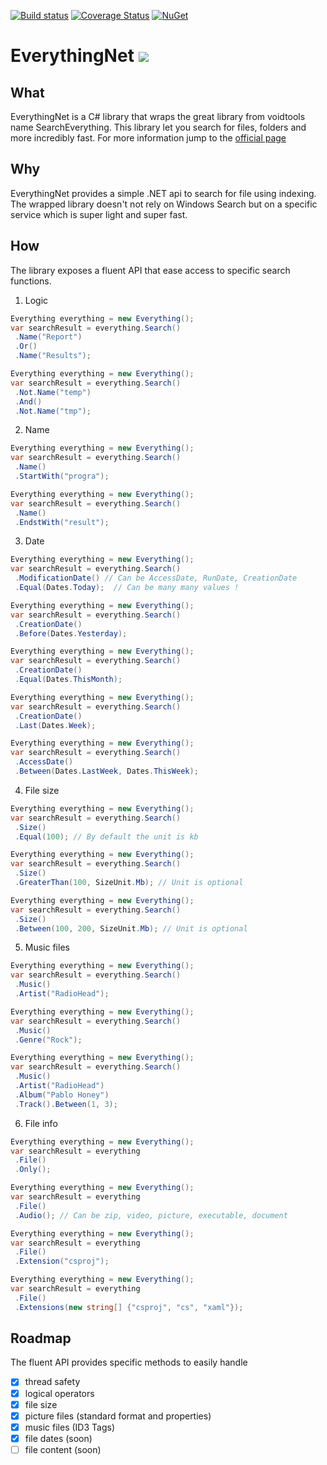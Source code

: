[![Build status](https://img.shields.io/appveyor/ci/ju2pom/everythingnet/master.svg?style=flat)](https://ci.appveyor.com/project/ju2pom/everythingnet/branch/master)
[![Coverage Status](https://coveralls.io/repos/github/ju2pom/EverythingNet/badge.svg?branch=master)](https://coveralls.io/github/ju2pom/EverythingNet?branch=master)
[![NuGet](https://img.shields.io/nuget/v/EverythingNet.svg?style=flat)]()

# EverythingNet ![](http://www.voidtools.com/forum/styles/prosilver/theme/images/site_logo.gif)

## What

EverythingNet is a C# library that wraps the great library from voidtools name SearchEverything.
This library let you search for files, folders and more incredibly fast.
For more information jump to the [official page](https://www.voidtools.com/)

## Why

EverythingNet provides a simple .NET api to search for file using indexing. The wrapped library doesn't not rely on Windows Search but on a specific service which is super light and super fast.

## How

The library exposes a fluent API that ease access to specific search functions.

1. Logic

```csharp
Everything everything = new Everything();
var searchResult = everything.Search()
 .Name("Report")
 .Or()
 .Name("Results");
```

```csharp
Everything everything = new Everything();
var searchResult = everything.Search()
 .Not.Name("temp")
 .And()
 .Not.Name("tmp");
```

2. Name

```csharp
Everything everything = new Everything();
var searchResult = everything.Search()
 .Name()
 .StartWith("progra");
```


```csharp
Everything everything = new Everything();
var searchResult = everything.Search()
 .Name()
 .EndstWith("result");
```

3. Date

```csharp
Everything everything = new Everything();
var searchResult = everything.Search()
 .ModificationDate() // Can be AccessDate, RunDate, CreationDate
 .Equal(Dates.Today);  // Can be many many values !
```

```csharp
Everything everything = new Everything();
var searchResult = everything.Search()
 .CreationDate()
 .Before(Dates.Yesterday);
```

```csharp
Everything everything = new Everything();
var searchResult = everything.Search()
 .CreationDate()
 .Equal(Dates.ThisMonth);
```

```csharp
Everything everything = new Everything();
var searchResult = everything.Search()
 .CreationDate()
 .Last(Dates.Week);
```

```csharp
Everything everything = new Everything();
var searchResult = everything.Search()
 .AccessDate()
 .Between(Dates.LastWeek, Dates.ThisWeek);
```

4. File size

```csharp
Everything everything = new Everything();
var searchResult = everything.Search()
 .Size()
 .Equal(100); // By default the unit is kb
```

```csharp
Everything everything = new Everything();
var searchResult = everything.Search()
 .Size()
 .GreaterThan(100, SizeUnit.Mb); // Unit is optional
```

```csharp
Everything everything = new Everything();
var searchResult = everything.Search()
 .Size()
 .Between(100, 200, SizeUnit.Mb); // Unit is optional
```

5. Music files

```csharp
Everything everything = new Everything();
var searchResult = everything.Search()
 .Music()
 .Artist("RadioHead");
```

```csharp
Everything everything = new Everything();
var searchResult = everything.Search()
 .Music()
 .Genre("Rock");
```

```csharp
Everything everything = new Everything();
var searchResult = everything.Search()
 .Music()
 .Artist("RadioHead")
 .Album("Pablo Honey")
 .Track().Between(1, 3);
```

6. File info

```csharp
Everything everything = new Everything();
var searchResult = everything
 .File()
 .Only();
```

```csharp
Everything everything = new Everything();
var searchResult = everything
 .File()
 .Audio(); // Can be zip, video, picture, executable, document
```

```csharp
Everything everything = new Everything();
var searchResult = everything
 .File()
 .Extension("csproj");
```

```csharp
Everything everything = new Everything();
var searchResult = everything
 .File()
 .Extensions(new string[] {"csproj", "cs", "xaml"});
```

## Roadmap

The fluent API provides specific methods to easily handle
- [x] thread safety
- [x] logical operators
- [x] file size
- [x] picture files (standard format and properties)
- [x] music files (ID3 Tags)
- [x] file dates (soon)
- [ ] file content (soon)
